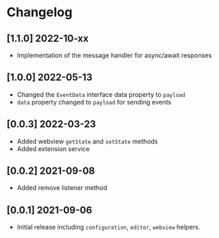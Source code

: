 # Changelog

## [1.1.0] 2022-10-xx

- Implementation of the message handler for async/await responses

## [1.0.0] 2022-05-13

- Changed the `EventData` interface data property to `payload`
- `data` property changed to `payload` for sending events

## [0.0.3] 2022-03-23

- Added webview `getState` and `setState` methods
- Added extension service

## [0.0.2] 2021-09-08

- Added remove listener method

## [0.0.1] 2021-09-06

- Initial release including `configuration`, `editor`, `webview` helpers.